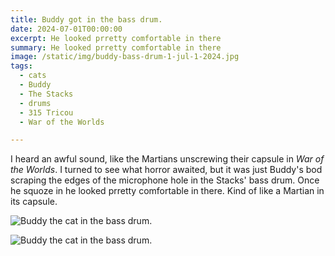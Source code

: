 ```yaml
---
title: Buddy got in the bass drum.
date: 2024-07-01T00:00:00
excerpt: He looked prretty comfortable in there
summary: He looked prretty comfortable in there
image: /static/img/buddy-bass-drum-1-jul-1-2024.jpg
tags:
  - cats
  - Buddy
  - The Stacks
  - drums
  - 315 Tricou
  - War of the Worlds

---
```


I heard an awful sound, like the Martians unscrewing their capsule in _War of the Worlds_. I turned to see what horror awaited, but it was just Buddy's bod scraping the edges of the microphone hole in the Stacks' bass drum. Once he squoze in he looked prretty comfortable in there. Kind of like a Martian in its capsule.

![Buddy the cat in the bass drum.](/static/img/buddy-bass-drum-1-jul-1-2024.jpg)

![Buddy the cat in the bass drum.](/static/img/buddy-bass-drum-2-jul-1-2024.jpg)

